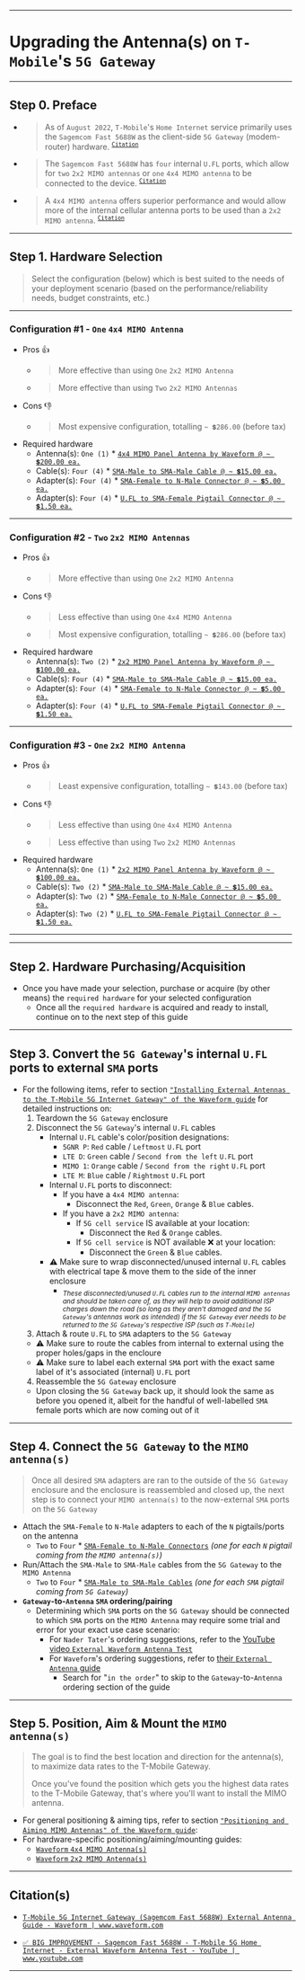 
<!-- ------------------------------ -->
<!-- https://github.com/mcavallo-git/Coding/blob/main/networking/t-mobile-5g-internet-gateway_mimo-antenna-upgrade.md -->
<!-- ------------------------------ -->

***
# Upgrading the Antenna(s) on `T-Mobile`'s `5G Gateway`

<!-- ------------------------------ -->

***
## Step 0. Preface
- > As of `August 2022`, `T-Mobile`'s `Home Internet` service primarily uses the `Sagemcom Fast 5688W` as the client-side `5G Gateway` (modem-router) hardware.&nbsp;<sup>[`Citation`](https://www.rvmobileinternet.com/t-mobile-home-internet-adds-another-5g-cellular-gateway-the-sagecom-fast-5688w)</sup>
- > The `Sagemcom Fast 5688W` has `four` internal `U.FL` ports, which allow for `two` `2x2 MIMO antennas` or `one` `4x4 MIMO antenna` to be connected to the device.&nbsp;<sup>[`Citation`](https://www.waveform.com/a/b/guides/hotspots/t-mobile-5g-gateway-sagemcom)</sup>
- > A `4x4 MIMO antenna` offers superior performance and would allow more of the internal cellular antenna ports to be used than a `2x2 MIMO antenna`.&nbsp;<sup>[`Citation`](https://www.waveform.com/a/b/guides/hotspots/t-mobile-5g-gateway-sagemcom)</sup>

<!-- ------------------------------ -->

***
## Step 1. Hardware Selection
  > Select the configuration (below) which is best suited to the needs of your deployment scenario (based on the performance/reliability needs, budget constraints, etc.)
  ***
  ### Configuration #1 - `One` `4x4 MIMO Antenna`
  - Pros 👍
    - > More effective than using `One` `2x2 MIMO Antenna`
    - > More effective than using `Two` `2x2 MIMO Antennas`
  - Cons 👎
    - > Most expensive configuration, totalling `~ 💲286.00` (before tax)
  - Required hardware
    - Antenna(s): `One (1)` * [`4x4 MIMO Panel Antenna by Waveform @ ~ 💲200.00 ea.`](https://amazon.com/dp/B09VVV2TQQ)
    - Cable(s): `Four (4)` * [`SMA-Male to SMA-Male Cable @ ~ 💲15.00 ea.`](https://amazon.com/s?k=SMA+Male+to+SMA+Male+Cable)
    - Adapter(s): `Four (4)` * [`SMA-Female to N-Male Connector @ ~ 💲5.00 ea.`](https://www.amazon.com/s?k=SMA-Female+to+N-Male+Connector)
    - Adapter(s): `Four (4)` * [`U.FL to SMA-Female Pigtail Connector @ ~ 💲1.50 ea.`](https://amazon.com/s?k=SMA-Female+to+U.FL+pigtail+connectors)
  ***
  ### Configuration #2 - `Two` `2x2 MIMO Antennas`
  - Pros 👍
    - > More effective than using `One` `2x2 MIMO Antenna`
  - Cons 👎
    - > Less effective than using `One` `4x4 MIMO Antenna`
    - > Most expensive configuration, totalling `~ 💲286.00` (before tax)
  - Required hardware
    - Antenna(s): `Two (2)` * [`2x2 MIMO Panel Antenna by Waveform @ ~ 💲100.00 ea.`](https://amazon.com/dp/B09CLV3BHJ)
    - Cable(s): `Four (4)` * [`SMA-Male to SMA-Male Cable @ ~ 💲15.00 ea.`](https://amazon.com/s?k=SMA+Male+to+SMA+Male+Cable)
    - Adapter(s): `Four (4)` * [`SMA-Female to N-Male Connector @ ~ 💲5.00 ea.`](https://www.amazon.com/s?k=SMA-Female+to+N-Male+Connector)
    - Adapter(s): `Four (4)` * [`U.FL to SMA-Female Pigtail Connector @ ~ 💲1.50 ea.`](https://amazon.com/s?k=SMA-Female+to+U.FL+pigtail+connectors)
  ***
  ### Configuration #3 - `One` `2x2 MIMO Antenna`
  - Pros 👍
    - > Least expensive configuration, totalling `~ 💲143.00` (before tax)
  - Cons 👎
    - > Less effective than using `One` `4x4 MIMO Antenna`
    - > Less effective than using `Two` `2x2 MIMO Antennas`
  - Required hardware
    - Antenna(s): `One (1)` * [`2x2 MIMO Panel Antenna by Waveform @ ~ 💲100.00 ea.`](https://amazon.com/dp/B09CLV3BHJ)
    - Cable(s): `Two (2)` * [`SMA-Male to SMA-Male Cable @ ~ 💲15.00 ea.`](https://amazon.com/s?k=SMA+Male+to+SMA+Male+Cable)
    - Adapter(s): `Two (2)` * [`SMA-Female to N-Male Connector @ ~ 💲5.00 ea.`](https://www.amazon.com/s?k=SMA-Female+to+N-Male+Connector)
    - Adapter(s): `Two (2)` * [`U.FL to SMA-Female Pigtail Connector @ ~ 💲1.50 ea.`](https://amazon.com/s?k=SMA-Female+to+U.FL+pigtail+connectors)
  ***

<!-- ------------------------------ -->

***
## Step 2. Hardware Purchasing/Acquisition
- Once you have made your selection, purchase or acquire (by other means) the `required hardware` for your selected configuration
  - Once all the `required hardware` is acquired and ready to install, continue on to the next step of this guide

<!-- ------------------------------ -->

***
## Step 3. Convert the `5G Gateway`'s internal `U.FL` ports to external `SMA` ports
- For the following items, refer to section [`"Installing External Antennas to the T-Mobile 5G Internet Gateway" of the Waveform guide`](https://www.waveform.com/a/b/guides/hotspots/t-mobile-5g-gateway-sagemcom#installing-external-antennas-to-the-t-mobile-5g-internet-gateway) for detailed instructions on:
  1. Teardown the `5G Gateway` enclosure
  2. Disconnect the `5G Gateway`'s internal `U.FL` cables
      - Internal `U.FL` cable's color/position designations:
        - `5GNR P`: `Red` cable / `Leftmost` `U.FL` port
        - `LTE D`: `Green` cable / `Second from the left` `U.FL` port
        - `MIMO 1`: `Orange` cable / `Second from the right` `U.FL` port
        - `LTE M`: `Blue` cable / `Rightmost` `U.FL` port
      - Internal `U.FL` ports to disconnect:
        - If you have a `4x4 MIMO antenna`:
          - Disconnect the `Red`, `Green`, `Orange` & `Blue` cables.
        - If you have a `2x2 MIMO antenna`:
          - If `5G cell service` IS available at your location:
            - Disconnect the `Red` & `Orange` cables.
          - If `5G cell service` is NOT available ❌️ at your location:
            - Disconnect the `Green` & `Blue` cables.
      - ⚠️ Make sure to wrap disconnected/unused internal `U.FL` cables with electrical tape & move them to the side of the inner enclosure
        - <sub>*These disconnected/unused `U.FL` cables run to the internal `MIMO antennas` and should be taken care of, as they will help to avoid additional ISP charges down the road (so long as they aren't damaged and the `5G Gateway`'s antennas work as intended) if the `5G Gateway` ever needs to be returned to the `5G Gateway`'s respective ISP (such as `T-Mobile`)*</sub>
  3. Attach & route `U.FL` to `SMA` adapters to the `5G Gateway`
    - ⚠️ Make sure to route the cables from internal to external using the proper holes/gaps in the encloure
    - ⚠️ Make sure to label each external `SMA` port with the exact same label of it's associated (internal) `U.FL` port
  4. Reassemble the `5G Gateway` enclosure
    - Upon closing the `5G Gateway` back up, it should look the same as before you opened it, albeit for the handful of well-labelled `SMA` female ports which are now coming out of it

***
## Step 4. Connect the `5G Gateway` to the `MIMO antenna(s)`
  > Once all desired `SMA` adapters are ran to the outside of the `5G Gateway` enclosure and the enclosure is reassembled and closed up, the next step is to connect your `MIMO antenna(s)` to the now-external `SMA` ports on the `5G Gateway`
  - Attach the `SMA-Female` to `N-Male` adapters to each of the `N` pigtails/ports on the antenna
    - `Two` to `Four` * [`SMA-Female to N-Male Connectors`](https://www.amazon.com/s?k=SMA-Female+to+N-Male+Connector) *(one for each `N` pigtail coming from the `MIMO antenna(s)`)*
  - Run/Attach the `SMA-Male` to `SMA-Male` cables from the `5G Gateway` to the `MIMO Antenna`
    - `Two` to `Four` * [`SMA-Male to SMA-Male Cables`](https://amazon.com/s?k=SMA+Male+to+SMA+Male+Cable) *(one for each `SMA` pigtail coming from `5G Gateway`)*
  - **`Gateway`-to-`Antenna` `SMA` ordering/pairing**
    - Determining which `SMA` ports on the `5G Gateway` should be connected to which `SMA` ports on the `MIMO Antenna` may require some trial and error for your exact use case scenario:
      - For `Nader Tater`'s ordering suggestions, refer to the [YouTube video `External Waveform Antenna Test`](https://www.youtube.com/watch?v=lA0W1XRU4J8&t=1210s)
      - For `Waveform`'s ordering suggestions, refer to [their `External Antenna` guide](https://www.waveform.com/a/b/guides/hotspots/t-mobile-5g-gateway-sagemcom)
        - Search for "`in the order`" to skip to the `Gateway`-to-`Antenna` ordering section of the guide

***
## Step 5. Position, Aim & Mount the `MIMO antenna(s)`
  > The goal is to find the best location and direction for the antenna(s), to maximize data rates to the T-Mobile Gateway.
  >
  > Once you've found the position which gets you the highest data rates to the T-Mobile Gateway, that's where you'll want to install the MIMO antenna.
  - For general positioning & aiming tips, refer to section [`"Positioning and Aiming MIMO Antennas" of the Waveform guide`](https://www.waveform.com/a/b/guides/hotspots/t-mobile-5g-gateway-sagemcom#positioning-and-aiming-mimo-antennas):
  - For hardware-specific positioning/aiming/mounting guides:
    - [`Waveform` `4x4 MIMO Antenna(s)`](https://cdn.shopify.com/s/files/1/0358/5537/files/4x4_MIMO_External_Antennas_Instruction_Manual_WF_v2.3.pdf?v=1643918988)
    - [`Waveform` `2x2 MIMO Antenna(s)`](https://cdn.shopify.com/s/files/1/0358/5537/files/MIMO_External_Antennas_Instruction_Manual_WF_v6.1.1.pdf?v=1642198404)

<!-- ------------------------------ -->

***
## Citation(s)

- [`T-Mobile 5G Internet Gateway (Sagemcom Fast 5688W) External Antenna Guide - Waveform | www.waveform.com`](https://www.waveform.com/a/b/guides/hotspots/t-mobile-5g-gateway-sagemcom)

- [`✅ BIG IMPROVEMENT - Sagemcom Fast 5688W - T-Mobile 5G Home Internet - External Waveform Antenna Test - YouTube | www.youtube.com`](https://www.youtube.com/watch?v=lA0W1XRU4J8&t=1221s)

<!-- ------------------------------ -->

***
